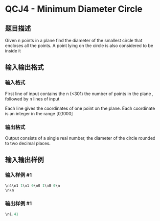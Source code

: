 # QCJ4 - Minimum Diameter Circle

## 题目描述

Given n points in a plane find the diameter of the smallest circle that encloses all the points. A point lying on the circle is also considered to be inside it

## 输入输出格式

### 输入格式

First line of input contains the n (<301) the number of points in the plane , followed by n lines of input

Each line gives the coordinates of one point on the plane. Each coordinate is an integer in the range \[0,1000\]

### 输出格式

Output consists of a single real number, the diameter of the circle rounded to two decimal places.

## 输入输出样例

### 输入样例 #1

```cpp
\n4\n1 1\n1 0\n0 1\n0 0\n
\n\n
```


### 输出样例 #1

```cpp
\n1.41
```


